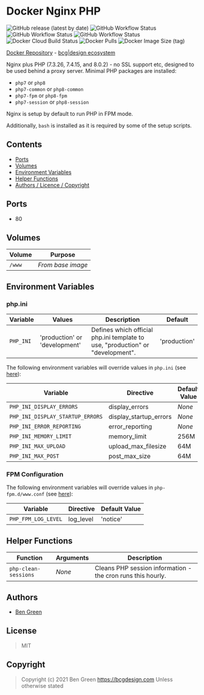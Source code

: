 # Docker Nginx PHP

![GitHub release (latest by date)](https://img.shields.io/github/v/release/bencgreen/docker-nginx-php) ![GitHub Workflow Status](https://img.shields.io/github/workflow/status/bencgreen/docker-nginx-php/7.3-dev?label=github+7.3) ![GitHub Workflow Status](https://img.shields.io/github/workflow/status/bencgreen/docker-nginx-php/7.4-dev?label=github+7.4) ![GitHub Workflow Status](https://img.shields.io/github/workflow/status/bencgreen/docker-nginx-php/8.0-edge?label=github+8.0) ![Docker Cloud Build Status](https://img.shields.io/docker/cloud/build/bcgdesign/nginx-php?label=docker) ![Docker Pulls](https://img.shields.io/docker/pulls/bcgdesign/nginx-php?label=pulls) ![Docker Image Size (tag)](https://img.shields.io/docker/image-size/bcgdesign/nginx-php/latest?label=size)

[Docker Repository](https://hub.docker.com/r/bcgdesign/nginx-php) - [bcg|design ecosystem](https://github.com/bencgreen/docker)

Nginx plus PHP (7.3.26, 7.4.15, and 8.0.2) - no SSL support etc, designed to be used behind a proxy server.  Minimal PHP packages are installed:

* `php7` or `php8`
* `php7-common` or `php8-common`
* `php7-fpm` or `php8-fpm`
* `php7-session` or `php8-session`

Nginx is setup by default to run PHP in FPM mode.

Additionally, `bash` is installed as it is required by some of the setup scripts.

## Contents

* [Ports](#ports)
* [Volumes](#volumes)
* [Environment Variables](#environment-variables)
* [Helper Functions](#helper-functions)
* [Authors / Licence / Copyright](#authors)

## Ports

* 80

## Volumes

| Volume   | Purpose           |
| -------- | ----------------- |
| `/www`   | *From base image* |

## Environment Variables

### php.ini

| Variable  | Values                        | Description                                                                    | Default      |
| --------- | ----------------------------- | ------------------------------------------------------------------------------ | ------------ |
| `PHP_INI` | 'production' or 'development' | Defines which official php.ini template to use, "production" or "development". | 'production' |

The following environment variables will override values in `php.ini` (see [here](https://www.php.net/manual/en/ini.list.php)):

| Variable                         | Directive              | Default Value |
| -------------------------------- | ---------------------- | ------------- |
| `PHP_INI_DISPLAY_ERRORS`         | display_errors         | *None*        |
| `PHP_INI_DISPLAY_STARTUP_ERRORS` | display_startup_errors | *None*        |
| `PHP_INI_ERROR_REPORTING`        | error_reporting        | *None*        |
| `PHP_INI_MEMORY_LIMIT`           | memory_limit           | 256M          |
| `PHP_INI_MAX_UPLOAD`             | upload_max_filesize    | 64M           |
| `PHP_INI_MAX_POST`               | post_max_size          | 64M           |

### FPM Configuration

The following environment variables will override values in `php-fpm.d/www.conf` (see [here](https://www.php.net/manual/en/install.fpm.configuration.php)):

| Variable            | Directive | Default Value |
| ------------------- | --------- | ------------- |
| `PHP_FPM_LOG_LEVEL` | log_level | 'notice'      |

## Helper Functions

| Function             | Arguments | Description                                                 |
| -------------------- | --------- | ----------------------------------------------------------- |
| `php-clean-sessions` | *None*    | Cleans PHP session information - the cron runs this hourly. |

## Authors

* [Ben Green](https://github.com/bencgreen)

## License

> MIT

## Copyright

> Copyright (c) 2021 Ben Green <https://bcgdesign.com>
> Unless otherwise stated
